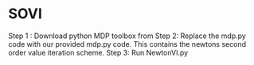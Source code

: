 # SOVI
Step 1 : Download python MDP toolbox from 
Step 2: Replace the mdp.py code with our provided mdp.py code. This contains the newtons second order value iteration scheme.
Step 3: Run NewtonVI.py
